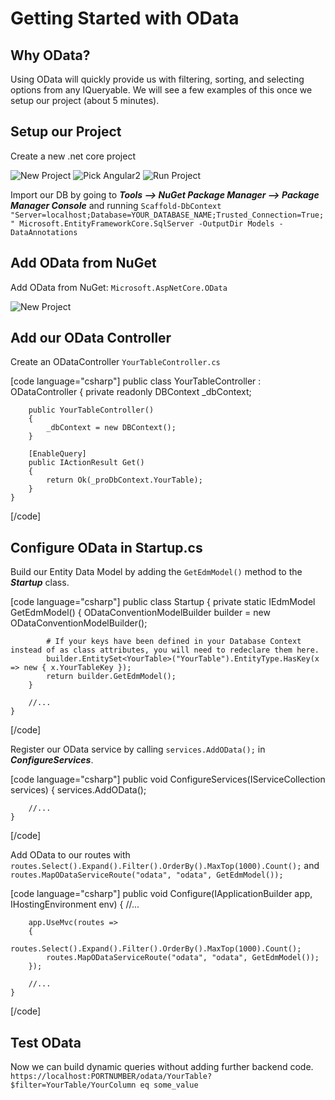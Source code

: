 # Getting Started with OData

## Why OData?

Using OData will quickly provide us with filtering, sorting, and selecting options from any IQueryable. We will see a few examples of this once we setup our project (about 5 minutes).

## Setup our Project

Create a new .net core project

![New Project](https://richardhildebrand.files.wordpress.com/2019/06/newcoreproject.jpg)
![Pick Angular2](https://richardhildebrand.files.wordpress.com/2019/06/newangular2project.jpg)
![Run Project ](https://richardhildebrand.files.wordpress.com/2019/06/runproject.jpg)

Import our DB by going to **_Tools –&gt; NuGet Package Manager –&gt; Package Manager Console_** and running `Scaffold-DbContext "Server=localhost;Database=YOUR_DATABASE_NAME;Trusted_Connection=True;" Microsoft.EntityFrameworkCore.SqlServer -OutputDir Models -DataAnnotations`

## Add OData from NuGet

Add OData from NuGet: `Microsoft.AspNetCore.OData`

![New Project](https://richardhildebrand.files.wordpress.com/2019/06/addodatafromnuget.jpg)

## Add our OData Controller

Create an ODataController `YourTableController.cs`

[code language="csharp"]
    public class YourTableController : ODataController
    {
        private readonly DBContext _dbContext;
    
        public YourTableController()
        {
            _dbContext = new DBContext();
        }
    
        [EnableQuery]
        public IActionResult Get()
        {
            return Ok(_proDbContext.YourTable);
        }
    }
[/code]

## Configure OData in Startup.cs

Build our Entity Data Model by adding the `GetEdmModel()` method to the **_Startup_** class.

[code language="csharp"]
    public class Startup
    {
        private static IEdmModel GetEdmModel()
        {
            ODataConventionModelBuilder builder = new ODataConventionModelBuilder();

            # If your keys have been defined in your Database Context instead of as class attributes, you will need to redeclare them here.
            builder.EntitySet<YourTable>("YourTable").EntityType.HasKey(x => new { x.YourTableKey });
            return builder.GetEdmModel();
        }
    
        //...
    }
[/code]

Register our OData service by calling `services.AddOData();` in **_ConfigureServices_**.

[code language="csharp"]
    public void ConfigureServices(IServiceCollection services)
    {
        services.AddOData();
    
        //...
    }
[/code]

Add OData to our routes with `routes.Select().Expand().Filter().OrderBy().MaxTop(1000).Count();` and `routes.MapODataServiceRoute("odata", "odata", GetEdmModel());`

[code language="csharp"]
    public void Configure(IApplicationBuilder app, IHostingEnvironment env)
    {
        //...
    
        app.UseMvc(routes =>
        {
            routes.Select().Expand().Filter().OrderBy().MaxTop(1000).Count();
            routes.MapODataServiceRoute("odata", "odata", GetEdmModel());
        });
    
        //...
    }
[/code]

## Test OData

Now we can build dynamic queries without adding further backend code. `https://localhost:PORTNUMBER/odata/YourTable?$filter=YourTable/YourColumn eq some_value`
